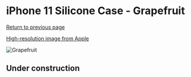 # iPhone 11 Silicone Case - Grapefruit

[Return to previous page](/iphone_xr)

[High-resolution image from Apple](https://store.storeimages.cdn-apple.com/8756/as-images.apple.com/is/MXYX2?wid=4500&hei=4500&fmt=png)

<div style="width: 512px"><img src="/almost_uncompressed/MXYX2.webp" alt="Grapefruit"></div>

## Under construction
